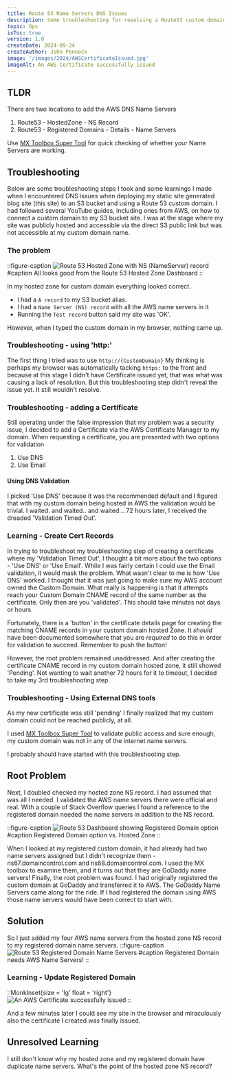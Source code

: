 ```yaml
---
title: Route 53 Name Servers DNS Issues
description: Some troubleshooting for resolving a Route53 custom domain issue with a AWS Certificate Manager 'Validation Timed Out'
topic: Ops
isToc: true
version: 1.0
createDate: 2024-09-24 
createAuthor: John Pennock
image: '/images/2024/AWSCertificateIssued.jpg'
imageAlt: An AWS Certificate successfully issued
---
```



## TLDR

There are two locations to add the AWS DNS Name Servers
1) Route53 - HostedZone - NS Record
2) Route53 - Registered Domains - Details - Name Servers

Use [MX Toolbox Super Tool](https://mxtoolbox.com/DnsLookup.aspx) for quick checking of whether your Name Servers are working.

## Troubleshooting

Below are some troubleshooting steps I took and some learnings I made when I encountered DNS issues when deploying my static site generated blog site (this site) to an S3 bucket and using a Route 53 custom domain. I had followed several YouTube guides, including ones from AWS, on how to connect a custom domain to my S3 bucket site.  I was at the stage where my site was publicly hosted and accessible via the direct S3 public link but was not accessible at my custom domain name.

### The problem

::figure-caption
![Route 53 Hosted Zone with NS (NameServer) record](/images/2024/Route53HostedZoneNameServers.jpg)
#caption
All looks good from the Route 53 Hosted Zone Dashboard
::

In my hosted zone for custom domain everything looked correct.
- I had a `A record` to my S3 bucket alias.
- I had a `Name Server (NS) record` with all the AWS name servers in it
- Running the `Test record` button said my site was 'OK'.  

However, when I typed the custom domain in my browser, nothing came up.

### Troubleshooting - using 'http:'

The first thing I tried was to use `http://{CustomDomain}` My thinking is perhaps my browser was automatically tacking `https:` to the front and because at this stage I didn't have Certificate issued yet, that was what was causing a lack of resolution.  But this troubleshooting step didn't reveal the issue yet.  It still wouldn't resolve.

### Troubleshooting - adding a Certificate
Still operating under the false impression that my problem was a security issue, I decided to add a Certificate via the AWS Certificate Manager to my domain.  When requesting a certificate, you are presented with two options for validation
1. Use DNS
2. Use Email

#### Using DNS Validation

I picked 'Use DNS' because it was the recommended default and I figured that with my custom domain being hosted in AWS the validation would be trivial.  I waited.  and waited..  and waited... 72 hours later, I received the dreaded 'Validation Timed Out'.  

### Learning - Create Cert Records

In trying to troubleshoot my troubleshooting step of creating a certificate where my 'Validation Timed Out', I thought a bit more about the two options - 'Use DNS' or 'Use Email'.  While I was fairly certain I could use the Email validation, it would mask the problem. What wasn't clear to me is how 'Use DNS' worked. I thought that it was just going to make sure my AWS account owned the Custom Domain. What really is happening is that it attempts reach  your Custom Domain CNAME record of the same number as the certificate. Only then are you 'validated'. This should take minutes not days or hours.

Fortunately, there is a 'button' in the certificate details page for creating the matching CNAME records in your custom domain hosted Zone. It *should* have been documented somewhere that you are *required* to do this in order for validation to succeed.  Remember to push the button!

However, the root problem remained unaddressed.  And after creating the certificate CNAME record in my custom domain hosted zone, it still showed 'Pending'. Not wanting to wait another 72 hours for it to timeout, I decided to take my 3rd troubleshooting step.

### Troubleshooting - Using External DNS tools
As my new certificate was still 'pending' I finally realized that my custom domain could not be reached publicly, at all.

I used [MX Toolbox Super Tool](https://mxtoolbox.com/DnsLookup.aspx) to validate public access and sure enough, my custom domain was not in any of the internet name servers.

I probably should have started with this troubleshooting step.

## Root Problem
Next, I doubled checked my hosted zone NS record. I had assumed that was all I needed. I validated the AWS name servers there were official and real. With a couple of Stack Overflow queries I found a reference to the registered domain needed the name servers in addition to the NS record.

::figure-caption
![Route 53 Dashboard showing Registered Domain option](/images/2024/Route53RegisteredDomainsChoice.jpg)
#caption
Registered Domain option vs. Hosted Zone
::

When I looked at my registered custom domain, it had already had two name servers assigned but I didn't recognize them - ns67.domaincontrol.com and ns68.domaincontrol.com. I used the MX toolbox to examine them, and it turns out that they are GoDaddy name servers! Finally, the root problem was found. I had originally registered the custom domain at GoDaddy and transferred it to AWS. The GoDaddy Name Servers came along for the ride. If I had registered the domain using AWS those name servers would have been correct to start with.

## Solution

So I just added my four AWS name servers from the hosted zone NS record to my registered domain name servers.
::figure-caption
![Route 53 Registered Domain Name Servers](/images/2024/Route53RegisteredDomainsNameServer.jpg)
#caption
Registered Domain needs AWS Name Servers!
::

### Learning - Update Registered Domain

::MonkInset{size = 'lg' float = 'right'}
![An AWS Certificate successfully issued](/images/2024/AWSCertificateIssued.jpg)
::

And a few minutes later I could see my site in the browser and miraculously also the certificate I created was finally issued.


## Unresolved Learning
I still don't know why my hosted zone and my registered domain have duplicate name servers.  What's the point of the hosted zone NS record?